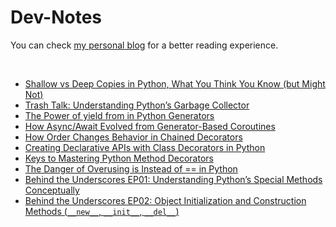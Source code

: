 # Dev-Notes
You can check [my personal blog](https://hevalhazalkurt.com/) for a better reading experience.

<br>


* [Shallow vs Deep Copies in Python, What You Think You Know (but Might Not)](notes/0001_Shallow_vs_Deep_Copies_in_Python_What_You_Think_You_Know_but_Might_Not.md)
* [Trash Talk: Understanding Python’s Garbage Collector](notes/0002_Trash_Talk_Understanding_Pythons_Garbage_Collector.md)
* [The Power of yield from in Python Generators](notes/0003_The_Power_of_yield_from_in_Python_Generators.md)
* [How Async/Await Evolved from Generator-Based Coroutines](notes/0004_How_Async_Await_Evolved_from_Generator_Based_Coroutines.md)
* [How Order Changes Behavior in Chained Decorators](notes/0005_How_Order_Changes_Behavior_in_Chained_Decorators.md)
* [Creating Declarative APIs with Class Decorators in Python](notes/0006_Creating_Declarative_APIs_with_Class_Decorators_in_Python.md)
* [Keys to Mastering Python Method Decorators](notes/0007_Keys_to_Mastering_Python_Method_Decorators.md)
* [The Danger of Overusing is Instead of == in Python](notes/0008_The_Danger_of_Overusing_is_Instead_of_==_in_Python.md)
* [Behind the Underscores EP01: Understanding Python’s Special Methods Conceptually](notes/0009_Behind_the_Underscores_EP01_Understanding_Pythons_Special_Methods_Conceptually.md)
* [Behind the Underscores EP02: Object Initialization and Construction Methods (`__new__`, `__init__`, `__del__`)](notes/0010_Behind_the_Underscores_EP02_Object_Initialization_and_Construction_Methods_new_init_del.md)